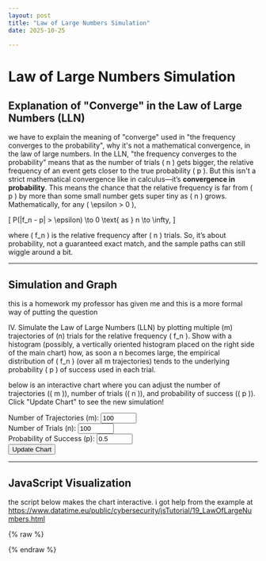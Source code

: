 ```yaml
---
layout: post
title: "Law of Large Numbers Simulation"
date: 2025-10-25

---
```


# Law of Large Numbers Simulation

## Explanation of "Converge" in the Law of Large Numbers (LLN)

we have to explain the meaning of "converge" used in "the frequency converges to the probability", why it's not a mathematical convergence, in the law of large numbers. In the LLN, "the frequency converges to the probability" means that as the number of trials \( n \) gets bigger, the relative frequency of an event gets closer to the true probability \( p \). But this isn't a strict mathematical convergence like in calculus—it’s **convergence in probability**. This means the chance that the relative frequency is far from \( p \) by more than some small number gets super tiny as \( n \) grows. Mathematically, for any \( \epsilon > 0 \),

\[ P(|f_n - p| > \epsilon) \to 0 \text{ as } n \to \infty, \]

where \( f_n \) is the relative frequency after \( n \) trials. So, it’s about probability, not a guaranteed exact match, and the sample paths can still wiggle around a bit.

---

## Simulation and Graph

this is a homework my professor has given me and this is a more formal way of putting the question

IV. Simulate the Law of Large Numbers (LLN) by plotting multiple (m) trajectories of (n) trials for the relative frequency \( f_n \). Show with a histogram (possibly, a vertically oriented histogram placed on the right side of the main chart) how, as soon a n becomes large, the empirical distribution of \( f_n \) (over all m trajectories) tends to the underlying probability \( p \) of success used in each trial.

below is an interactive chart where you can adjust the number of trajectories (\( m \)), number of trials (\( n \)), and probability of success (\( p \)). Click "Update Chart" to see the new simulation!

<div>
  <label for="mInput">Number of Trajectories (m): <input type="number" id="mInput" value="100" min="1" max="1000"></label><br>
  <label for="nInput">Number of Trials (n): <input type="number" id="nInput" value="100" min="1" max="1000"></label><br>
  <label for="pInput">Probability of Success (p): <input type="number" id="pInput" value="0.5" step="0.01" min="0" max="1"></label><br>
  <button onclick="updateChart()">Update Chart</button>
</div>

<canvas id="llnChart" width="800" height="400"></canvas>

---

## JavaScript Visualization

the script below makes the chart interactive. i got help from the example at https://www.datatime.eu/public/cybersecurity/jsTutorial/19_LawOfLargeNumbers.html

{% raw %}
<script src="https://cdn.jsdelivr.net/npm/chart.js"></script>
<script>
  let chart;

  // Simulate LLN with m trajectories and n trials
  function simulateLLN(m, n, p) {
    const trajectories = [];
    for (let i = 0; i < m; i++) {
      let successes = 0;
      const path = [];
      for (let j = 1; j <= n; j++) {
        successes += Math.random() < p ? 1 : 0;
        path.push({ x: j, y: successes / j });
      }
      trajectories.push(path);
    }
    return trajectories;
  }

  // Generate histogram data
  function getHistogramData(frequencies, binSize = 0.02) {
    const hist = {};
    for (let f of frequencies) {
      const bin = Math.floor(f / binSize) * binSize;
      hist[bin] = (hist[bin] || 0) + 1;
    }
    return Object.entries(hist).map(([x, y]) => ({ x: Number(x) + binSize / 2, y }));
  }

  // Initialize or update chart
  function updateChart() {
    const m = Math.min(parseInt(document.getElementById("mInput").value), 1000); // Cap at 1000
    const n = Math.min(parseInt(document.getElementById("nInput").value), 1000); // Cap at 1000
    const p = Math.max(0, Math.min(parseFloat(document.getElementById("pInput").value), 1)); // Clamp 0-1

    const data = simulateLLN(m, n, p);
    const finalFrequencies = data.map(path => path[n-1].y);
    const histData = getHistogramData(finalFrequencies);

    if (chart) chart.destroy();

    chart = new Chart(document.getElementById("llnChart").getContext("2d"), {
      type: "line",
      data: {
        datasets: [
          {
            label: "Sample Paths",
            data: data[0], // Show one path for simplicity; optimize for all if needed
            borderColor: "#FF6384",
            backgroundColor: "rgba(255, 99, 132, 0.2)",
            borderWidth: 1,
            fill: false,
            pointRadius: 0 // Hide points for cleaner line
          },
          {
            label: "Histogram",
            data: histData,
            type: "bar",
            backgroundColor: "#36A2EB",
            borderColor: "#36A2EB",
            borderWidth: 1,
            xAxisID: "histX"
          }
        ]
      },
      options: {
        scales: {
          x: { title: { display: true, text: "Number of Tries (n)" }, min: 0, max: n },
          y: { title: { display: true, text: "Relative Frequency (f_n)" }, min: 0, max: 1 },
          histX: { type: "category", position: "right", title: { display: true, text: "Frequency" }, min: 0 }
        },
        plugins: {
          title: { display: true, text: "LLN Simulation: Trajectories and Histogram" }
        }
      }
    });
  }

  // Initial chart load
  document.addEventListener("DOMContentLoaded", updateChart);
</script>
{% endraw %}

